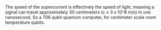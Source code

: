 The speed of the supercurrent is effectively the speed of light, meaning a signal can travel approximately 30 centimeters (c ≈ 3 x 10^8 m/s) in one nanosecond. So a 706 qubit quantum computer, for centimeter scale room temperature qubits.
